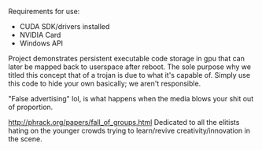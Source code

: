 Requirements for use:
- CUDA SDK/drivers installed
- NVIDIA Card
- Windows API

Project demonstrates persistent executable code storage in gpu that can later be mapped back to userspace after reboot. The sole
purpose why we titled this concept that of a trojan is due to what it's capable of. Simply use this code to hide your own basically; we
aren't responsible.

"False advertising"
lol, is what happens when the media blows your shit out of proportion.

http://phrack.org/papers/fall_of_groups.html  Dedicated to all the elitists hating on the younger crowds trying to learn/revive creativity/innovation in the scene.
